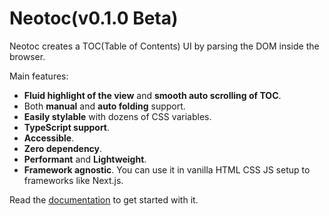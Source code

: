 # Neotoc(v0.1.0 Beta)

Neotoc creates a TOC(Table of Contents) UI by parsing the DOM inside the browser.

Main features:

- **Fluid highlight of the view** and **smooth auto scrolling of TOC**.
- Both **manual** and **auto folding** support.
- **Easily stylable** with dozens of CSS variables.
- **TypeScript support**.
- **Accessible**.
- **Zero dependency**.
- **Performant** and **Lightweight**.
- **Framework agnostic**. You can use it in vanilla HTML CSS JS setup to frameworks like Next.js.

Read the [documentation](https://neotoc.vercel.app/) to get started with it.
